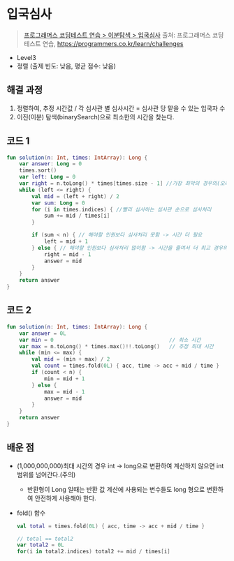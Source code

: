 # 입국심사

> [프로그래머스 코딩테스트 연습 > 이분탐색 > 입국심사](https://programmers.co.kr/learn/courses/30/lessons/43238)
> 출처: 프로그래머스 코딩 테스트 연습, https://programmers.co.kr/learn/challenges

- Level3
- 정렬 (출제 빈도: 낮음, 평균 점수: 낮음)

## 해결 과정
1. 정렬하여, 추정 시간값 / 각 심사관 별 심사시간 = 심사관 당 맡을 수 있는 입국자 수 
2. 이진(이분) 탐색(binarySearch)으로 최소한의 시간을 찾는다.

## 코드 1

```kotlin
fun solution(n: Int, times: IntArray): Long {
    var answer: Long = 0
    times.sort()
    var left: Long = 0
    var right = n.toLong() * times[times.size - 1] //가장 최악의 경우의(오래걸리는) 시간
    while (left <= right) {
        val mid = (left + right) / 2
        var sum: Long = 0
        for (i in times.indices) { //빨리 심사하는 심사관 순으로 심사처리
            sum += mid / times[i]
        }

        if (sum < n) { // 해야할 인원보다 심사처리 못함 -> 시간 더 필요
            left = mid + 1
        } else { // 해야할 인원보다 심사처리 많이함 -> 시간을 줄여서 더 최고 경우의 시간을 만든다.
            right = mid - 1
            answer = mid
        }
    }
    return answer
}
```

## 코드 2

```kotlin
fun solution(n: Int, times: IntArray): Long {
    var answer = 0L
    var min = 0                                     // 최소 시간 
    var max = n.toLong() * times.max()!!.toLong()   // 추정 최대 시간
    while (min <= max) {
        val mid = (min + max) / 2
        val count = times.fold(0L) { acc, time -> acc + mid / time }
        if (count < n) {
            min = mid + 1
        } else {
            max = mid - 1
            answer = mid
        }
    }
    return answer
}
```
## 배운 점

- (1,000,000,000)최대 시간의 경우 int -> long으로 변환하여 계산하지 않으면 int 범위를 넘어간다.(주의)
    - 반환형이 Long 일때는 반환 값 계산에 사용되는 변수들도 long 형으로 변환하여 안전하게 사용해야 한다.

- fold() 함수
    ```kotlin
    val total = times.fold(0L) { acc, time -> acc + mid / time }

    // total == total2
    var total2 = 0L
    for(i in total2.indices) total2 += mid / times[i] 
    ```